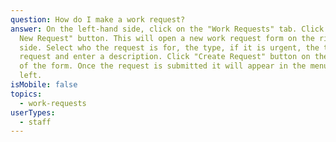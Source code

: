 ```yaml
---
question: How do I make a work request?
answer: On the left-hand side, click on the "Work Requests" tab. Click on the "+
  New Request" button. This will open a new work request form on the right-hand
  side. Select who the request is for, the type, if it is urgent, the type of
  request and enter a description. Click "Create Request" button on the bottom
  of the form. Once the request is submitted it will appear in the menu on the
  left.
isMobile: false
topics:
  - work-requests
userTypes:
  - staff
---
```

